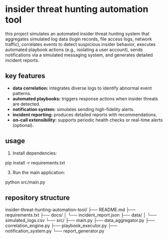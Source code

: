 # insider threat hunting automation tool

this project simulates an automated insider threat hunting system that aggregates simulated log data (login records, file access logs, network traffic), correlates events to detect suspicious insider behavior, executes automated playbook actions (e.g., isolating a user account), sends notifications via a simulated messaging system, and generates detailed incident reports.

## key features
- **data correlation:** integrates diverse logs to identify abnormal event patterns.
- **automated playbooks:** triggers response actions when insider threats are detected.
- **notification system:** simulates sending high-fidelity alerts.
- **incident reporting:** produces detailed reports with recommendations.
- **on-call extensibility:** supports periodic health checks or real-time alerts (optional).

## usage
1. Install dependencies:

pip install -r requirements.txt

3. Run the main application:

python src/main.py


## repository structure
insider-threat-hunting-automation-tool/
├── README.md
├── requirements.txt
├── docs/
│   └── incident_report.json
├── data/
│   └── simulated_logs.csv
└── src/
    ├── main.py
    ├── data_aggregator.py
    ├── correlation_engine.py
    ├── playbook_executor.py
    ├── notification_system.py
    └── report_generator.py

